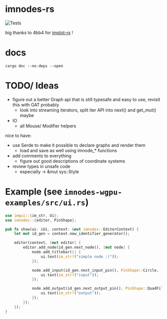 # imnodes-rs

![Tests](https://github.com/benmkw/imnodes-rs/workflows/Tests/badge.svg)

big thanks to 4bb4 for [implot-rs](https://github.com/4bb4/implot-rs) !

# docs
`cargo doc --no-deps --open`

# TODO/ Ideas
- figure out a better Graph api that is still typesafe and easy to use, revisit this with GAT probably 
    - look into streaming iterators, split iter API into next() and get_mut() maybe
- IO
    - all Mouse/ Modifier helpers

nice to have:
- use Serde to make it possible to declare graphs and render them
    - load and save as well using imnode_* functions
- add comments to everything
    - figure out good descriptions of coordinate systems 
- review types in unsafe code
    - especially -> &mut sys::Style

# Example (see `imnodes-wgpu-examples/src/ui.rs`)

```rust
use imgui::{im_str, Ui};
use imnodes::{editor, PinShape};

pub fn show(ui: &Ui, context: &mut imnodes::EditorContext) {
    let mut id_gen = context.new_identifier_generator();

    editor(context, |mut editor| {
        editor.add_node(id_gen.next_node(), |mut node| {
            node.add_titlebar(|| {
                ui.text(im_str!("simple node :)"));
            });

            node.add_input(id_gen.next_input_pin(), PinShape::Circle, || {
                ui.text(im_str!("input"));
            });

            node.add_output(id_gen.next_output_pin(), PinShape::QuadFilled, || {
                ui.text(im_str!("output"));
            });
        });
    });
}

```